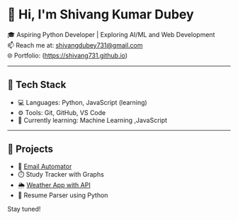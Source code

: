 # 👋 Hi, I'm Shivang Kumar Dubey

🎓 Aspiring Python Developer | Exploring AI/ML and Web Development  
📫 Reach me at: [shivangdubey731@gmail.com](mailto:shivangdubey731@gmail.com)  
🌐 Portfolio: (https://shivang731.github.io)

---

## 🚀 Tech Stack
- 💻 Languages: Python,  JavaScript (learning)
- ⚙️ Tools: Git, GitHub, VS Code
- 🌱 Currently learning: Machine Learning ,JavaScript



---

## 📂 Projects 
- 🧠  [Email Automator](https://github.com/Shivang731/email-automation)
- ⏱️ Study Tracker with Graphs  
- 🌦️ [Weather App with API](https://github.com/Shivang731/weather-app)
- 🧾 Resume Parser using Python

Stay tuned!
